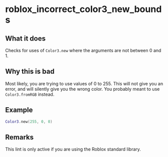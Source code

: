 # roblox_incorrect_color3_new_bounds
## What it does
Checks for uses of `Color3.new` where the arguments are not between 0 and 1.

## Why this is bad
Most likely, you are trying to use values of 0 to 255. This will not give you an error, and will silently give you the wrong color. You probably meant to use `Color3.fromRGB` instead.

## Example
```lua
Color3.new(255, 0, 0)
```

## Remarks
This lint is only active if you are using the Roblox standard library.
